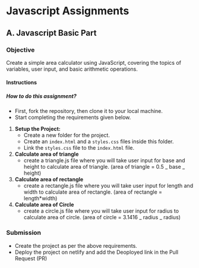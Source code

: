 # Javascript Assignments

## A. Javascript Basic Part

### Objective

Create a simple area calculator using JavaScript, covering the topics of variables, user input, and basic arithmetic operations.

#### Instructions

##### How to do this assignment?

- First, fork the repository, then clone it to your local machine.
- Start completing the requirements given below.

1. **Setup the Project:**
   - Create a new folder for the project.
   - Create an `index.html` and a `styles.css` files inside this folder.
   - Link the `styles.css` file to the `index.html` file.
2. **Calculate area of triangle**
   - create a triangle.js file where you will take user input for base and height to calculate area of triangle. (area of triangle = 0.5 _ base _ height)
3. **Calculate area of rectangle**
   - create a rectangle.js file where you will take user input for length and width to calculate area of rectangle. (area of rectangle = length\*width)
4. **Calculate area of Circle**
   - create a circle.js file where you will take user input for radius to calculate area of circle. (area of circle = 3.1416 _ radius _ radius)

### Submission

- Create the project as per the above requirements.
- Deploy the project on netlify and add the Deoployed link in the Pull Request (PR)

